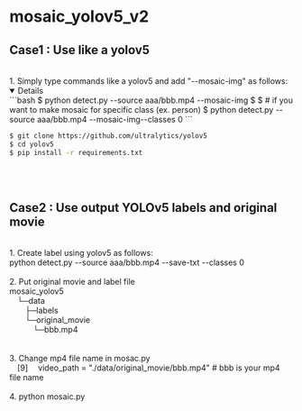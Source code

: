 # mosaic_yolov5_v2

## Case1 : Use like a yolov5
<br>
1. Simply type commands like a yolov5 and add "--mosaic-img" as follows:
  <br>
  
  <details open>
<!-- $ sudo apt update && apt install -y libgl1-mesa-glx libsm6 libxext6 libxrender-dev -->
```bash
$ python detect.py --source aaa/bbb.mp4 --mosaic-img
$
$ # if you want to make mosaic for specific class (ex. person)
$ python detect.py --source aaa/bbb.mp4 --mosaic-img--classes 0
```

```bash
$ git clone https://github.com/ultralytics/yolov5
$ cd yolov5
$ pip install -r requirements.txt
```
  
  
  </details>
<br>
<br>

## Case2 : Use output YOLOv5 labels and original movie
<br>
1. Create label using yolov5 as follows:
<br>
 python detect.py --source aaa/bbb.mp4 --save-txt --classes 0
<br>
<br>
2. Put original movie and label file
<br>
        mosaic_yolov5
        <br>
        &emsp;└─data
        <br>
            &emsp;&emsp;├─labels
            <br>
            &emsp;&emsp;└─original_movie
            <br>
                      &emsp;&emsp;&emsp;└─bbb.mp4
                      <br>
<br>
<br>
3. Change mp4 file name in mosac.py
<br>
&emsp;[9] &emsp;video_path = "./data/original_movie/bbb.mp4" # bbb is your mp4 file name


<br>
<br>
4. python mosaic.py
<br>
